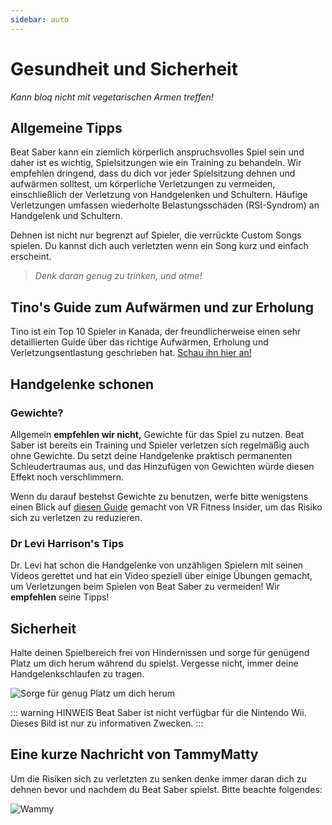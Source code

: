 ```yaml
---
sidebar: auto
---
```


# Gesundheit und Sicherheit

_Kann bloq nicht mit vegetarischen Armen treffen!_

## Allgemeine Tipps

Beat Saber kann ein ziemlich körperlich anspruchsvolles Spiel sein und daher ist es wichtig, Spielsitzungen wie ein Training zu behandeln. Wir empfehlen dringend, dass du dich vor jeder Spielsitzung dehnen und aufwärmen solltest, um körperliche Verletzungen zu vermeiden, einschließlich der Verletzung von Handgelenken und Schultern. Häufige Verletzungen umfassen wiederholte Belastungsschäden (RSI-Syndrom) an Handgelenk und Schultern.

Dehnen ist nicht nur begrenzt auf Spieler, die verrückte Custom Songs spielen. Du kannst dich auch verletzten wenn ein Song kurz und einfach erscheint.

> _Denk daran genug zu trinken, und atme!_

## Tino's Guide zum Aufwärmen und zur Erholung

Tino ist ein Top 10 Spieler in Kanada, der freundlicherweise einen sehr detaillierten Guide über das richtige Aufwärmen, Erholung und Verletzungsentlastung geschrieben hat. [Schau ihn hier an!](https://docs.google.com/document/d/122rd-eU0mkwQ6fXUwSmo1_XAh73Jyqd1u6ncrUjtkD0/)

## Handgelenke schonen

### Gewichte?

Allgemein **empfehlen wir nicht,** Gewichte für das Spiel zu nutzen. Beat Saber ist bereits ein Training und Spieler verletzen sich regelmäßig auch ohne Gewichte. Du setzt deine Handgelenke praktisch permanenten Schleudertraumas aus, und das Hinzufügen von Gewichten würde diesen Effekt noch verschlimmern.

Wenn du darauf bestehst Gewichte zu benutzen, werfe bitte wenigstens einen Blick auf [diesen Guide](https://www.vrfitnessinsider.com/beat-saber-weighted-gear/) gemacht von VR Fitness Insider, um das Risiko sich zu verletzen zu reduzieren.

### Dr Levi Harrison's Tips

Dr. Levi hat schon die Handgelenke von unzähligen Spielern mit seinen Videos gerettet und hat ein Video speziell über einige Übungen gemacht, um Verletzungen beim Spielen von Beat Saber zu vermeiden! Wir **empfehlen** seine Tipps!

<YouTube url='https://www.youtube.com/watch?v=IoL1NOKUmoU' />

## Sicherheit

Halte deinen Spielbereich frei von Hindernissen und sorge für genügend Platz um dich herum während du spielst. Vergesse nicht, immer deine Handgelenkschlaufen zu tragen.

![Sorge für genug Platz um dich herum](/.assets/images/health-and-safety/allow-adequate-room-around-you.png 'Sorge für genug Platz um dich herum')

::: warning HINWEIS
Beat Saber ist nicht verfügbar für die Nintendo Wii. Dieses Bild ist nur zu informativen Zwecken.
:::

## Eine kurze Nachricht von TammyMatty

Um die Risiken sich zu verletzten zu senken denke immer daran dich zu dehnen bevor und nachdem du Beat Saber spielst. Bitte beachte folgendes:

![Wammy](/.assets/images/health-and-safety/wammy.gif 'Wammy')

